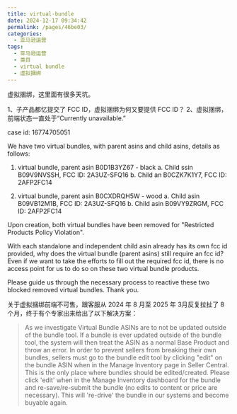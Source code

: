 ```yaml
---
title: virtual-bundle
date: 2024-12-17 09:34:42
permalink: /pages/46be03/
categories: 
  - 亚马逊运营
tags: 
  - 亚马逊运营
  - 类目
  - virtual bundle
  - 虚拟捆绑
---
```


虚拟捆绑，这里面有很多天坑。

1、子产品都忆提交了 FCC ID，虚拟捆绑为何又要提供 FCC ID？
2、虚拟捆绑，前端状态一直处于“Currently unavailable.”

case id: 16774705051

We have two virtual bundles, with parent asins and child asins, details as follows:

1. virtual bundle, parent asin B0D1B3YZ67 - black
   a. Child ssin B09V9NVSSH, FCC ID: 2A3UZ-SFQ16
   b. Child an B0CZK7K1Y7, FCC ID: 2AFP2FC14

2. virtual bundle, parent asin B0CXDRQH5W - wood
   a. Child asin B09VB12M1B, FCC ID: 2A3UZ-SFQ16
   b. Child asin B09VY9ZRGM, FCC ID: 2AFP2FC14

Upon creation, both virtual bundles have been removed for "Restricted Products Policy Violation".

With each standalone and independent child asin already has its own fcc id provided, why does the virtual bundle (parent asins) still require an fcc id? Even if we want to take the efforts to fill out the required fcc id, there is no access point for us to do so on these two virtual bundle products.

Please guide us through the necessary process to reactive these two blocked removed virtual bundles. Thank you.

关于虚拟捆绑前端不可售，跟客服从 2024 年 8 月至 2025 年 3月反复拉扯了 8 个月，终于有个专家出来给出了以下解决方案：

> As we investigate Virtual Bundle ASINs are to not be updated outside of the bundle tool.
> If a bundle is ever updated outside of the bundle tool, the system will then treat the ASIN as a normal Base Product and throw an error.
> In order to prevent sellers from breaking their own bundles, sellers must go to the bundle edit tool by clicking "edit" on the bundle ASIN when in the Manage Inventory page in Seller Central.
> This is the only place where bundles should be edited/created.
> Please click 'edit' when in the Manage Inventory dashboard for the bundle and re-save/re-submit the bundle (no edits to content or price are necessary). This will 're-drive' the bundle in our systems and become buyable again.
